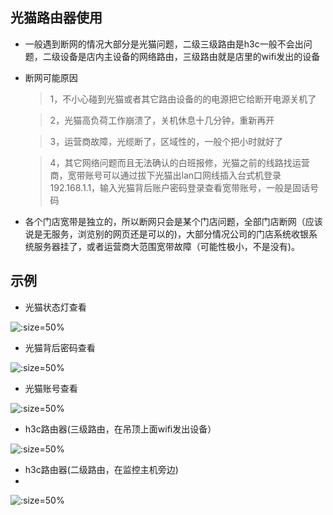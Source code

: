 ## 光猫路由器使用

* 一般遇到断网的情况大部分是光猫问题，二级三级路由是h3c一般不会出问题，二级设备是店内主设备的网络路由，三级路由就是店里的wifi发出的设备

* 断网可能原因

	> 1，不小心碰到光猫或者其它路由设备的的电源把它给断开电源关机了

	> 2，光猫高负荷工作崩溃了，关机休息十几分钟，重新再开

	> 3，运营商故障，光缆断了，区域性的，一般个把小时就好了

	> 4，其它网络问题而且无法确认的白班报修，光猫之前的线路找运营商，宽带账号可以通过拔下光猫出lan口网线插入台式机登录192.168.1.1，输入光猫背后账户密码登录查看宽带账号，一般是固话号码


* 各个门店宽带是独立的，所以断网只会是某个门店问题，全部门店断网（应该说是无服务，浏览别的网页还是可以的)，大部分情况公司的门店系统收银系统服务器挂了，或者运营商大范围宽带故障（可能性极小，不是没有)。

## 示例

* 光猫状态灯查看

![](https://gitee.com/GaloisFields/WORKFLOWS4COMPANY/raw/master/resources/pic/equipment/路由器光猫状态指示灯.jpeg ':size=50%')

* 光猫背后密码查看

![](https://gitee.com/GaloisFields/WORKFLOWS4COMPANY/raw/master/resources/pic/equipment/路由器光猫密码.jpeg ':size=50%')

* 光猫账号查看

![](https://gitee.com/GaloisFields/WORKFLOWS4COMPANY/raw/master/resources/pic/equipment/路由器光猫账号.jpeg ':size=50%')

* h3c路由器(三级路由，在吊顶上面wifi发出设备）

![](https://gitee.com/GaloisFields/WORKFLOWS4COMPANY/raw/master/resources/pic/equipment/路由器h3c无线.jpeg ':size=50%')

* h3c路由器(二级路由，在监控主机旁边)
*
![](https://gitee.com/GaloisFields/WORKFLOWS4COMPANY/raw/master/resources/pic/equipment/路由器h3c路由.jpeg ':size=50%')
